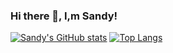 ### Hi there 👋, I,m Sandy!
[![Sandy's GitHub stats](https://github-readme-stats.vercel.app/api?username=Sandyjayani&show_icons=true&theme=dark)](https://github.com/Sandyjayani/github-readme-stats)
[![Top Langs](https://github-readme-stats.vercel.app/api/top-langs/?username=Sandyjayani&layout=compact&theme=dark)](https://github.com/Sandyjayani/github-readme-stats)

<!--

**sandyjayani/sandyjayani** is a ✨ _special_ ✨ repository because its `README.md` (this file) appears on your GitHub profile.

Here are some ideas to get you started:

- 🔭 I’m currently working on ...
- 🌱 I’m currently learning ...
- 👯 I’m looking to collaborate on ...
- 🤔 I’m looking for help with ...
- 💬 Ask me about ...
- 📫 How to reach me: ...
- 😄 Pronouns: ...
- ⚡ Fun fact: ...
-->
